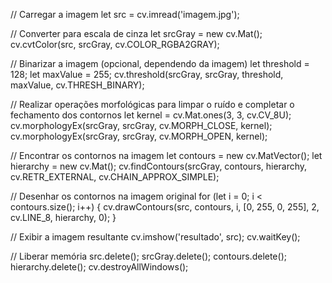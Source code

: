 // Carregar a imagem
let src = cv.imread('imagem.jpg');

// Converter para escala de cinza
let srcGray = new cv.Mat();
cv.cvtColor(src, srcGray, cv.COLOR_RGBA2GRAY);

// Binarizar a imagem (opcional, dependendo da imagem)
let threshold = 128;
let maxValue = 255;
cv.threshold(srcGray, srcGray, threshold, maxValue, cv.THRESH_BINARY);

// Realizar operações morfológicas para limpar o ruído e completar o fechamento dos contornos
let kernel = cv.Mat.ones(3, 3, cv.CV_8U);
cv.morphologyEx(srcGray, srcGray, cv.MORPH_CLOSE, kernel);
cv.morphologyEx(srcGray, srcGray, cv.MORPH_OPEN, kernel);

// Encontrar os contornos na imagem
let contours = new cv.MatVector();
let hierarchy = new cv.Mat();
cv.findContours(srcGray, contours, hierarchy, cv.RETR_EXTERNAL, cv.CHAIN_APPROX_SIMPLE);

// Desenhar os contornos na imagem original
for (let i = 0; i < contours.size(); i++) {
  cv.drawContours(src, contours, i, [0, 255, 0, 255], 2, cv.LINE_8, hierarchy, 0);
}

// Exibir a imagem resultante
cv.imshow('resultado', src);
cv.waitKey();

// Liberar memória
src.delete();
srcGray.delete();
contours.delete();
hierarchy.delete();
cv.destroyAllWindows();
